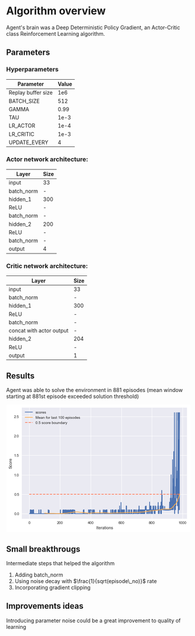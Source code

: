 # Algorithm overview
Agent's brain was a Deep Deterministic Policy Gradient, an Actor-Critic class Reinforcement Learning algorithm.

## Parameters
### Hyperparameters
| Parameter | Value|
| --- | --- |
| Replay buffer size | 1e6 |
| BATCH_SIZE | 512 |        
| GAMMA | 0.99 |           
| TAU | 1e-3 |             
| LR_ACTOR | 1e-4 |        
| LR_CRITIC | 1e-3 |       
| UPDATE_EVERY | 4 |

### Actor network architecture:
| Layer | Size |
| --- | --- |
| input | 33 |
| batch_norm | - |
| hidden_1 | 300 |
| ReLU | - |
| batch_norm | - |
| hidden_2 | 200 |
| ReLU | - |
| batch_norm | - |
| output | 4 |


### Critic network architecture:
| Layer | Size |
| --- | --- |
| input | 33 |
| batch_norm | - |
| hidden_1 | 300 |
| ReLU | - |
| batch_norm | - |
| concat with actor output | - |
| hidden_2 | 204 |
| ReLU | - |
| output | 1 |


## Results
Agent was able to solve the environment in 881 episodes (mean window starting at 881st episode exceeded solution threshold)

![Result](result.png)

## Small breakthrougs
Intermediate steps that helped the algorithm

1. Adding batch_norm
2. Using noise decay with $\frac{1}{sqrt(episode\_no)}$ rate
3. Incorporating gradient clipping

## Improvements ideas
Introducing parameter noise could be a great improvement to quality of learning